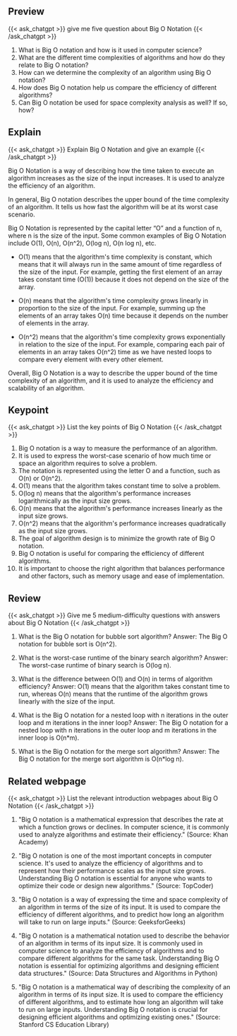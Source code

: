 ## Preview
{{< ask_chatgpt >}}
give me five question about Big O Notation
{{< /ask_chatgpt >}}



1. What is Big O notation and how is it used in computer science?
2. What are the different time complexities of algorithms and how do they relate to Big O notation?
3. How can we determine the complexity of an algorithm using Big O notation?
4. How does Big O notation help us compare the efficiency of different algorithms?
5. Can Big O notation be used for space complexity analysis as well? If so, how?   

## Explain
{{< ask_chatgpt >}}
Explain Big O Notation and give an example
{{< /ask_chatgpt >}}



Big O Notation is a way of describing how the time taken to execute an algorithm increases as the size of the input increases. It is used to analyze the efficiency of an algorithm.

In general, Big O notation describes the upper bound of the time complexity of an algorithm. It tells us how fast the algorithm will be at its worst case scenario.

Big O Notation is represented by the capital letter “O” and a function of n, where n is the size of the input. Some common examples of Big O Notation include O(1), O(n), O(n^2), O(log n), O(n log n), etc.

- O(1) means that the algorithm's time complexity is constant, which means that it will always run in the same amount of time regardless of the size of the input. For example, getting the first element of an array takes constant time (O(1)) because it does not depend on the size of the array.

- O(n) means that the algorithm's time complexity grows linearly in proportion to the size of the input. For example, summing up the elements of an array takes O(n) time because it depends on the number of elements in the array.

- O(n^2) means that the algorithm's time complexity grows exponentially in relation to the size of the input. For example, comparing each pair of elements in an array takes O(n^2) time as we have nested loops to compare every element with every other element.

Overall, Big O Notation is a way to describe the upper bound of the time complexity of an algorithm, and it is used to analyze the efficiency and scalability of an algorithm.   

## Keypoint
{{< ask_chatgpt >}}
List the key points of Big O Notation
{{< /ask_chatgpt >}}



1. Big O notation is a way to measure the performance of an algorithm.
2. It is used to express the worst-case scenario of how much time or space an algorithm requires to solve a problem.
3. The notation is represented using the letter O and a function, such as O(n) or O(n^2).
4. O(1) means that the algorithm takes constant time to solve a problem.
5. O(log n) means that the algorithm's performance increases logarithmically as the input size grows.
6. O(n) means that the algorithm's performance increases linearly as the input size grows.
7. O(n^2) means that the algorithm's performance increases quadratically as the input size grows.
8. The goal of algorithm design is to minimize the growth rate of Big O notation.
9. Big O notation is useful for comparing the efficiency of different algorithms.
10. It is important to choose the right algorithm that balances performance and other factors, such as memory usage and ease of implementation.   

## Review
{{< ask_chatgpt >}}
Give me 5 medium-difficulty questions with answers about Big O Notation
{{< /ask_chatgpt >}}



1. What is the Big O notation for bubble sort algorithm? 
Answer: The Big O notation for bubble sort is O(n^2).

2. What is the worst-case runtime of the binary search algorithm?
Answer: The worst-case runtime of binary search is O(log n).

3. What is the difference between O(1) and O(n) in terms of algorithm efficiency?
Answer: O(1) means that the algorithm takes constant time to run, whereas O(n) means that the runtime of the algorithm grows linearly with the size of the input.

4. What is the Big O notation for a nested loop with n iterations in the outer loop and m iterations in the inner loop?
Answer: The Big O notation for a nested loop with n iterations in the outer loop and m iterations in the inner loop is O(n*m).

5. What is the Big O notation for the merge sort algorithm?
Answer: The Big O notation for the merge sort algorithm is O(n*log n).   

## Related webpage
{{< ask_chatgpt >}}
List the relevant introduction webpages about Big O Notation
{{< /ask_chatgpt >}}



1. "Big O notation is a mathematical expression that describes the rate at which a function grows or declines. In computer science, it is commonly used to analyze algorithms and estimate their efficiency." (Source: Khan Academy)
 
2. "Big O notation is one of the most important concepts in computer science. It's used to analyze the efficiency of algorithms and to represent how their performance scales as the input size grows. Understanding Big O notation is essential for anyone who wants to optimize their code or design new algorithms." (Source: TopCoder)

3. "Big O notation is a way of expressing the time and space complexity of an algorithm in terms of the size of its input. It is used to compare the efficiency of different algorithms, and to predict how long an algorithm will take to run on large inputs." (Source: GeeksforGeeks)

4. "Big O notation is a mathematical notation used to describe the behavior of an algorithm in terms of its input size. It is commonly used in computer science to analyze the efficiency of algorithms and to compare different algorithms for the same task. Understanding Big O notation is essential for optimizing algorithms and designing efficient data structures." (Source: Data Structures and Algorithms in Python)

5. "Big O notation is a mathematical way of describing the complexity of an algorithm in terms of its input size. It is used to compare the efficiency of different algorithms, and to estimate how long an algorithm will take to run on large inputs. Understanding Big O notation is crucial for designing efficient algorithms and optimizing existing ones." (Source: Stanford CS Education Library)   


